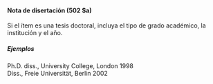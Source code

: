 #### Nota de disertación (502 $a)

Si el ítem es una tesis doctoral, incluya el tipo de grado académico, la institución y el año.

##### Ejemplos  
Ph.D. diss., University College, London 1998  
Diss., Freie Universität, Berlin 2002
